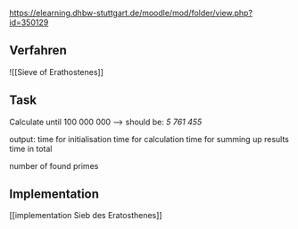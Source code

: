 
https://elearning.dhbw-stuttgart.de/moodle/mod/folder/view.php?id=350129

## Verfahren
![[Sieve of Erathostenes]]

## Task
Calculate until 100 000 000
--> should be: _5 761 455_

output:
time for initialisation
time for calculation
time for summing up results
time in total


number of found primes

## Implementation
[[implementation Sieb des Eratosthenes]]
